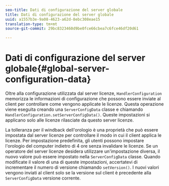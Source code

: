 ```yaml
---
seo-title: Dati di configurazione del server globale
title: Dati di configurazione del server globale
uuid: a1557b3e-9a08-4623-a62d-8ebc308eae15
translation-type: tm+mt
source-git-commit: 29bc8323460d9be0fce66cbea7c6fce46df20d61

---
```



# Dati di configurazione del server globale{#global-server-configuration-data}

Oltre alla configurazione utilizzata dal server licenze, `HandlerConfiguration` memorizza le informazioni di configurazione che possono essere inviate al client per controllare come vengono applicate le licenze. Questa operazione viene eseguita creando una `ServerConfigData` classe e chiamando `HandlerConfiguration.setServerConfigData()`. Queste impostazioni si applicano solo alle licenze rilasciate da questo server licenze.

La tolleranza per il windback dell&#39;orologio è una proprietà che può essere impostata dal server licenze per controllare il modo in cui il client applica le licenze. Per impostazione predefinita, gli utenti possono impostare l&#39;orologio del computer indietro di 4 ore senza invalidare le licenze. Se un operatore del server licenze desidera utilizzare un&#39;impostazione diversa, il nuovo valore può essere impostato nella `ServerConfigData` classe. Quando modificate il valore di una di queste impostazioni, accertatevi di incrementare il numero di versione chiamando `setVersion()`. I nuovi valori vengono inviati al client solo se la versione sul client è precedente alla `ServerConfigData` versione corrente.
